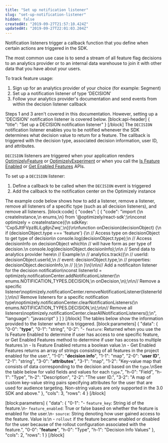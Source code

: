 ```yaml
---
title: "Set up notification listener"
slug: "set-up-notification-listener"
hidden: false
createdAt: "2019-09-27T21:57:10.424Z"
updatedAt: "2019-09-27T22:01:03.204Z"
---
```

Notification listeners trigger a callback function that you define when certain actions are triggered in the SDK. 

The most common use case is to send a stream of all feature flag decisions to an analytics provider or to an internal data warehouse to join it with other data that you have about your users.

To track feature usage:
1. Sign up for an analytics provider of your choice (for example: Segment)
2. Set up a notification listener of type 'DECISION'
3. Follow your analytics provider's documentation and send events from within the decision listener callback

Steps 1 and 3 aren't covered in this documentation. However, setting up a 'DECISION' notification listener is covered below.
[block:api-header]
{
  "title": "Set up a DECISION notification listener"
}
[/block]
The `DECISION` notification listener enables you to be notified whenever the SDK determines what decision value to return for a feature. The callback is triggered with the decision type, associated decision information, user ID, and attributes.

`DECISION` listeners are triggered when your application renders [OptimizelyFeature](doc:optimizelyfeature) or [OptimizelyExperiment](doc:optimizelyexperiment) or when you call the [Is Feature Enabled](doc:is-feature-enabled-react) or [Get Enabled Features](doc:get-enabled-features-react) APIs.

To set up a `DECISION` listener:
  1. Define a callback to be called when the `DECISION` event is triggered
  2. Add the callback to the notification center on the Optimizely instance

The example code below shows how to add a listener, remove a listener, remove all listeners of a specific type (such as all decision listeners), and remove all listeners.
[block:code]
{
  "codes": [
    {
      "code": "import {\n  createInstance,\n  enums,\n} from '@optimizely/react-sdk';\n\nconst optimizely = createInstance({\n  sdkKey: 'CxpSJttFVpz8LiLg8jnZwq',\n})\n\nfunction onDecision(decisionObject) {\n  if (decisionObject.type === 'feature') {\n    // Access type on decisionObject to get type of decision\n    console.log(decisionObject.type);\n    // Access decisionInfo on decisionObject which\n    // will have form as per type of decision.\n    console.log(decisionObject.decisionInfo);\n\n    // Send data to analytics provider here\n    // Example:\n    //  analytics.track({\n    //    userId: decisionObject.userId,\n    //    event: decisionObject.type,\n    //    properties: decisionObject.decisionInfo,\n    //  });\n  }\n}\n\n// Add a notificaiton listener for the decision notification\nconst listenerId = optimizely.notificationCenter.addNotificationListener(\n  enums.NOTIFICATION_TYPES.DECISION,\n  onDecision,\n);\n\n// Remove a specific listener\noptimizely.notificationCenter.removeNotificationListener(listenerId);\n\n// Remove listeners for a specific notification type\noptimizely.notificationCenter.clearNotificationListeners(\n  enums.NOTIFICATION_TYPES.DECISION,\n);\n\n// Remove all listeners\noptimizely.notificationCenter.clearAllNotificationListeners();\n",
      "language": "javascript"
    }
  ]
}
[/block]
The tables below show the information provided to the listener when it is triggered.
[block:parameters]
{
  "data": {
    "0-0": "**type**",
    "0-1": "string",
    "0-2": "- `feature`: Returned when you use the Is Feature Enabled to determine if user has access to one specific feature, or Get Enabled Features method to determine if user has access to multiple features.\n - Is Feature Enabled returns a boolean value.\n - Get Enabled Features returns an array of strings consisting of all features in the project enabled for the user.",
    "1-0": "**decision info**",
    "1-1": "map",
    "2-0": "**user ID**",
    "2-1": "string",
    "3-0": "**attributes**",
    "3-1": "map",
    "1-2": "Key-value map that consists of data corresponding to the decision and based on the `type`.\nSee the table below for valid fields and values for each `type`.",
    "h-0": "Field",
    "h-1": "Type",
    "h-2": "Description",
    "2-2": "The user ID.",
    "3-2": "A map of custom key-value string pairs specifying attributes for the user that are used for audience targeting. Non-string values are only supported in the 3.0 SDK and above."
  },
  "cols": 3,
  "rows": 4
}
[/block]

[block:parameters]
{
  "data": {
    "0-1": "- `feature_key`: String id of the feature.\n- `feature_enabled`: True or false based on whether the feature is enabled for the user.\n- `source`: String denoting how user gained access to the feature. Value is:\n -  `rollout` if the feature became enabled or disabled for the user because of the rollout configuration associated with the feature.",
    "0-0": "**feature**",
    "h-0": "Type",
    "h-1": "Decision Info Values"
  },
  "cols": 2,
  "rows": 1
}
[/block]